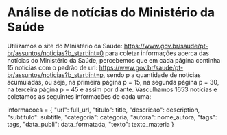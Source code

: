 # Análise de notícias do Ministério da Saúde

Utilizamos o site do MInistério da Saúde: https://www.gov.br/saude/pt-br/assuntos/noticias?b_start:int=0 para coletar informações acerca das notícias do Ministério da Saúde, percebemos que em cada página continha 15 notícias com o padrão de url: https://www.gov.br/saude/pt-br/assuntos/noticias?b_start:int=p, sendo p a quantidade de notícias acumuladas, ou seja, na primeira página p = 15, na segunda página p = 30, na terceira página p = 45 e assim por diante. Vasculhamos 1653 notícias e coletamos as seguintes informações de cada uma: 

informacoes = {
        "url": full_url,
        "titulo": title,
        "descricao": description,
        "subtitulo": subtitle,
        "categoria": categoria,
        "autora": nome_autora,
        "tags": tags,
        "data_publi": data_formatada,
        "texto": texto_materia
    }

    
